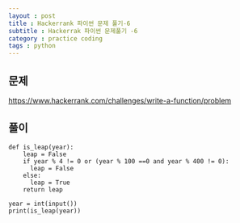 ```yaml
---
layout : post
title : Hackerrank 파이썬 문제 풀기-6
subtitle : Hackerrak 파이썬 문제풀기 -6
category : practice coding
tags : python
---
```


## 문제 
https://www.hackerrank.com/challenges/write-a-function/problem


## 풀이
~~~
def is_leap(year):
    leap = False
    if year % 4 != 0 or (year % 100 ==0 and year % 400 != 0):
      leap = False
    else:
      leap = True
    return leap

year = int(input())
print(is_leap(year))

~~~

